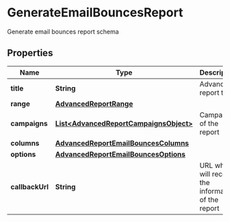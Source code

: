 

# GenerateEmailBouncesReport

Generate email bounces report schema

## Properties

| Name | Type | Description | Notes |
|------------ | ------------- | ------------- | -------------|
|**title** | **String** | Advanced report title |  |
|**range** | [**AdvancedReportRange**](AdvancedReportRange.md) |  |  |
|**campaigns** | [**List&lt;AdvancedReportCampaignsObject&gt;**](AdvancedReportCampaignsObject.md) | Campaigns of the report |  |
|**columns** | [**AdvancedReportEmailBouncesColumns**](AdvancedReportEmailBouncesColumns.md) |  |  |
|**options** | [**AdvancedReportEmailBouncesOptions**](AdvancedReportEmailBouncesOptions.md) |  |  |
|**callbackUrl** | **String** | URL which will receive the information of the report |  [optional] |



